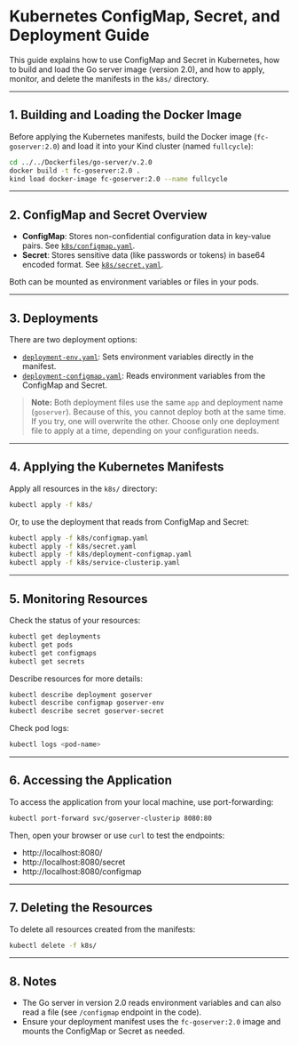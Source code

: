 # Kubernetes ConfigMap, Secret, and Deployment Guide

This guide explains how to use ConfigMap and Secret in Kubernetes, how to build and load the Go server image (version 2.0), and how to apply, monitor, and delete the manifests in the `k8s/` directory.

---

## 1. Building and Loading the Docker Image

Before applying the Kubernetes manifests, build the Docker image (`fc-goserver:2.0`) and load it into your Kind cluster (named `fullcycle`):

```sh
cd ../../Dockerfiles/go-server/v.2.0
docker build -t fc-goserver:2.0 .
kind load docker-image fc-goserver:2.0 --name fullcycle
```

---

## 2. ConfigMap and Secret Overview

- **ConfigMap**: Stores non-confidential configuration data in key-value pairs. See [`k8s/configmap.yaml`](k8s/configmap.yaml).
- **Secret**: Stores sensitive data (like passwords or tokens) in base64 encoded format. See [`k8s/secret.yaml`](k8s/secret.yaml).

Both can be mounted as environment variables or files in your pods.

---

## 3. Deployments

There are two deployment options:

- [`deployment-env.yaml`](k8s/deployment-env.yaml): Sets environment variables directly in the manifest.
- [`deployment-configmap.yaml`](k8s/deployment-configmap.yaml): Reads environment variables from the ConfigMap and Secret.

> **Note:** Both deployment files use the same `app` and deployment name (`goserver`). Because of this, you cannot deploy both at the same time. If you try, one will overwrite the other. Choose only one deployment file to apply at a time, depending on your configuration needs.

---

## 4. Applying the Kubernetes Manifests

Apply all resources in the `k8s/` directory:

```sh
kubectl apply -f k8s/
```

Or, to use the deployment that reads from ConfigMap and Secret:

```sh
kubectl apply -f k8s/configmap.yaml
kubectl apply -f k8s/secret.yaml
kubectl apply -f k8s/deployment-configmap.yaml
kubectl apply -f k8s/service-clusterip.yaml
```

---

## 5. Monitoring Resources

Check the status of your resources:

```sh
kubectl get deployments
kubectl get pods
kubectl get configmaps
kubectl get secrets
```

Describe resources for more details:

```sh
kubectl describe deployment goserver
kubectl describe configmap goserver-env
kubectl describe secret goserver-secret
```

Check pod logs:

```sh
kubectl logs <pod-name>
```

---

## 6. Accessing the Application

To access the application from your local machine, use port-forwarding:

```sh
kubectl port-forward svc/goserver-clusterip 8080:80
```

Then, open your browser or use `curl` to test the endpoints:

- http://localhost:8080/
- http://localhost:8080/secret
- http://localhost:8080/configmap

---

## 7. Deleting the Resources

To delete all resources created from the manifests:

```sh
kubectl delete -f k8s/
```

---

## 8. Notes

- The Go server in version 2.0 reads environment variables and can also read a file (see `/configmap` endpoint in the code).
- Ensure your deployment manifest uses the `fc-goserver:2.0` image and mounts the ConfigMap or Secret as needed.

